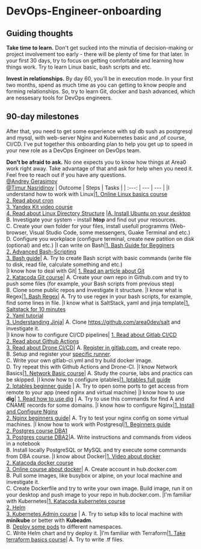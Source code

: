 # DevOps-Engineer-onboarding
## Guiding thoughts
**Take time to learn.** Don't get sucked into the minutia of decision-making or project involvement too early - there will be plenty of time for that later. In your first 30 days, try to focus on getting comfortable and learning how things work. Try to learn Linux basic, bash scripts and etc.

**Invest in relationships.** By day 60, you'll be in execution mode. In your first two months, spend as much time as you can getting to know people and forming relationships. So, try to learn Git, docker and bash advanced, which are nessesary tools for DevOps engineers. 

## 90-day milestones
After that, you need to get some experience with sql db sush as postgresql and mysql, with web-server Nginx and Kubernetes basic and ,of course, CI/CD. I've put together this onboarding plan to help you get up to speed in your new role as a DevOps Engineer on DevOps team. 

**Don't be afraid to ask.** No one expects you to know how things at Area0 work right away. Take advantage of that and ask for help when you need it. Feel free to reach out if you have any questions. <br />
[@Andrey Gerasimov](https://github.com/geri4)<br />
[@Timur Nasridinov](https://github.com/timur-ND)
| Outcome | Steps | Tasks |
| :---: | --- | --- |
|I understand how to work with Linux|[1. Online Linux basics course](https://stepik.org/course/73/syllabus) <br /> [2. Read about cron](https://tproger.ru/translations/guide-to-cron-jobs/) <br /> [3. Yandex Kit video course](https://www.youtube.com/playlist?list=PLdJo1XilUTZPmME0miIBCClFzL5rptwkQ) <br /> [4. Read about Linux Directory Structure](https://eng.libretexts.org/Bookshelves/Computer_Science/Operating_Systems/Linux_-_The_Penguin_Marches_On_(McClanahan)/04%3A_Managing_Linux_Storage/5.12%3A_Linux_Directory_Structure/5.12.01%3A_Linux_Directory_Structure_-_Hierarchy) |[A. Install Ubuntu on your desktop](https://ubuntu.com/download/desktop) <br /> B. Investigate your system - install **htop** and find out your resources. <br /> C. Create your own folder for your files, install usefull programms (Web-browser, Visual Studio Code, some messengers, Guake Terminal and etc.) <br /> D. Configure you workplace (configure terminal, create new patition on disk (optional) and etc.)
|I can write on Bash|[1. Bash Guide for Begginers](https://tldp.org/LDP/Bash-Beginners-Guide/html/index.html) <br /> [2. Advanced Bash-Scripting](https://tldp.org/LDP/abs/html/index.html) <br /> [3. Bash guide](https://github.com/Idnan/bash-guide)| A. Try to create Bash script with basic commands (write file to disk, read file, calculate something and etc.) <br />
|I know how to deal with Git| [1. Read an article about Git](https://proglib.io/p/git-for-half-an-hour) <br />[2. Katacoda Git course](https://katacoda.com/courses/git)| A. Create your own repo in Github.com and try to push some files (for example, your Bash scripts from previous step) <br /> B. Clone some public repos and investigate it structure.
|I know what is Regex|[1. Bash Regex](https://habr.com/ru/company/ruvds/blog/327896/)| A. Try to use regex in your bash scripts, for example, find some lines in file.
|I know what is SaltStack, yaml and jinja template|[1. Saltstack for 10 minutes](https://habr.com/ru/post/315012/)<br />[2. Yaml tutorial ](https://tproger.ru/translations/yaml-za-5-minut-sintaksis-i-osnovnye-vozmozhnosti/)<br /> [3. Understanding Jinja](https://docs.saltproject.io/en/latest/topics/jinja/index.html)| A. Clone https://github.com/area0dev/salt and investigate it.<br />
|I know how to configure CI/CD pipelines| [1. Read about Gitlab CI/CD](https://docs.gitlab.com/ee/ci/)<br /> [2. Read about Github Actions](https://docs.github.com/en/actions/learn-github-actions)<br /> [3. Read about Drone CI/CD](https://docs.drone.io/)| A. [Register in gitlab.com.](https://about.gitlab.com/free-trial/) and create repo. <br />B. Setup and register your [specific runner](https://docs.gitlab.com/runner/register/).<br /> C. Write your own gitlab-ci.yml and try build docker image. <br /> D. Try repeat this with Github Actions and Drone-CI.
|I know Network Basics|[1. Network Basic course](https://stepik.org/course/58678/)| A. Study the course, labs and practics can be skipped.
|I know how to configure iptables|[1. Iptables full guide](https://www.opennet.ru/docs/RUS/iptables/)<br />[2. Iptables beginner guide](https://losst.ru/nastrojka-iptables-dlya-chajnikov) | A. Try to open some ports to get access from remote to your app (need nginx and virtual machine)
|I know how to use **dig**| [1. Read how to use dig](https://jvns.ca/blog/2021/12/04/how-to-use-dig/) | A. Try to use this commands for find A and CNAME records for some domains.
|I know how to configure Nginx|[1. Install and Configure Nginx](https://serveradmin.ru/ustanovka-i-nastrojka-nginx/)<br />[2. Nginx beginners guide](http://nginx.org/ru/docs/beginners_guide.html)| A. Try to test your nginx config on some virtual machines.
|I know how to work with Postgresql|[1. Beginners guide](https://knowledgepill.it/posts/postgresql-basics-guide/)<br />[2. Postgres course DBA1](https://youtu.be/mXA861YV7Us?list=PLaFqU3KCWw6JhHBp07QSu9uE8zahhKnTn)<br />[3. Postgres course DBA2](https://www.youtube.com/playlist?list=PLaFqU3KCWw6KycrRthIC6mESoLLQen1k6)|A. Write instructions and commands from videos in a notebook  <br /> B. Install locally PostgreSQL or MySQL and try execute some commands from DBA course.
|I know about Docker|[1. Video about docker](https://youtu.be/I18TNwZ2Nqg)<br /> [2. Katacoda docker course](https://katacoda.com/courses/docker) <br /> [3. Online course about docker](https://stepik.org/course/74010/promo)| A. Create account in hub.docker.com <br /> B. Pull some images, like busybox or alpine, on your local machine and investigate it. <br /> C. Create Dockerfile and try to write your own image. Build image, run it on your desktop and push image to your repo in hub.docker.com.
|I'm familiar with Kubernetes|[1. Katacoda kubernetes course](https://katacoda.com/courses/kubernetes)<br /> [2. Helm](https://helm.sh/docs/chart_template_guide/getting_started/) <br /> [3. Kubernetes Admin course](https://www.udemy.com/course/certified-kubernetes-administrator-with-practice-tests/) | A. Try to setup k8s to local machine with **minikube** or better with **Kubeadm**. <br /> B. [Deploy some pods](https://kubernetes.io/docs/concepts/workloads/pods/) to different namespaces. <br /> C. Write Helm chart and try deploy it.
|I'm familiar with Terraform|[1. Take terraform basics course](https://learn.hashicorp.com/terraform)| A. Try to write .tf files.